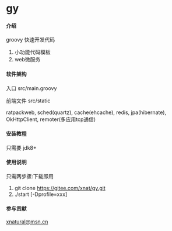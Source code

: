 # gy

#### 介绍
groovy 快速开发代码
1. 小功能代码模板
2. web微服务

#### 软件架构
入口 src/main.groovy

前端文件 src/static

ratpackweb, sched(quartz), cache(ehcache), 
redis, jpa(hibernate), OkHttpClient, remoter(多应用tcp通信)


#### 安装教程

只需要 jdk8+

#### 使用说明

只需两步骤:下载即用
1. git clone https://gitee.com/xnat/gy.git
2. ./start [-Dprofile=xxx]


#### 参与贡献
xnatural@msn.cn